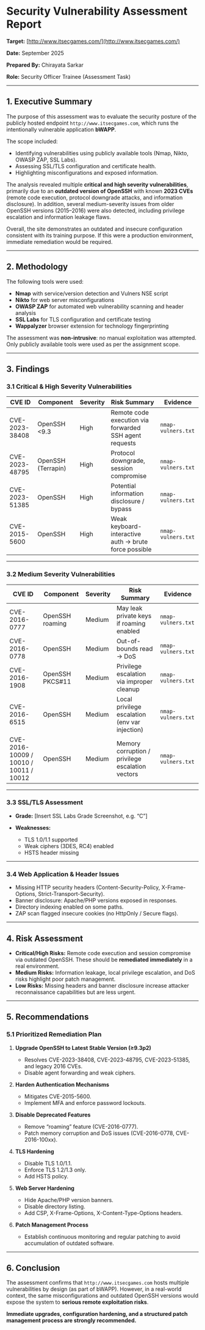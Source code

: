 # Security Vulnerability Assessment Report

**Target:** [http://www.itsecgames.com/](http://www.itsecgames.com/)

**Date:** September 2025

**Prepared By:** Chirayata Sarkar

**Role:** Security Officer Trainee (Assessment Task)

---

## 1. Executive Summary

The purpose of this assessment was to evaluate the security posture of the publicly hosted endpoint `http://www.itsecgames.com`, which runs the intentionally vulnerable application **bWAPP**.

The scope included:

* Identifying vulnerabilities using publicly available tools (Nmap, Nikto, OWASP ZAP, SSL Labs).
* Assessing SSL/TLS configuration and certificate health.
* Highlighting misconfigurations and exposed information.

The analysis revealed multiple **critical and high severity vulnerabilities**, primarily due to an **outdated version of OpenSSH** with known **2023 CVEs** (remote code execution, protocol downgrade attacks, and information disclosure). In addition, several medium-severity issues from older OpenSSH versions (2015–2016) were also detected, including privilege escalation and information leakage flaws.

Overall, the site demonstrates an outdated and insecure configuration consistent with its training purpose. If this were a production environment, immediate remediation would be required.

---

## 2. Methodology

The following tools were used:

* **Nmap** with service/version detection and Vulners NSE script
* **Nikto** for web server misconfigurations
* **OWASP ZAP** for automated web vulnerability scanning and header analysis
* **SSL Labs** for TLS configuration and certificate testing
* **Wappalyzer** browser extension for technology fingerprinting

The assessment was **non-intrusive**: no manual exploitation was attempted. Only publicly available tools were used as per the assignment scope.

---

## 3. Findings

### 3.1 Critical & High Severity Vulnerabilities

| CVE ID         | Component          | Severity | Risk Summary                                           | Evidence           |
| -------------- | ------------------ | -------- | ------------------------------------------------------ | ------------------ |
| CVE-2023-38408 | OpenSSH <9.3       | High     | Remote code execution via forwarded SSH agent requests | `nmap-vulners.txt` |
| CVE-2023-48795 | OpenSSH (Terrapin) | High     | Protocol downgrade, session compromise                 | `nmap-vulners.txt` |
| CVE-2023-51385 | OpenSSH            | High     | Potential information disclosure / bypass              | `nmap-vulners.txt` |
| CVE-2015-5600  | OpenSSH            | High     | Weak keyboard-interactive auth → brute force possible  | `nmap-vulners.txt` |

---

### 3.2 Medium Severity Vulnerabilities

| CVE ID                                 | Component       | Severity | Risk Summary                                     | Evidence           |
| -------------------------------------- | --------------- | -------- | ------------------------------------------------ | ------------------ |
| CVE-2016-0777                          | OpenSSH roaming | Medium   | May leak private keys if roaming enabled         | `nmap-vulners.txt` |
| CVE-2016-0778                          | OpenSSH         | Medium   | Out-of-bounds read → DoS                         | `nmap-vulners.txt` |
| CVE-2016-1908                          | OpenSSH PKCS#11 | Medium   | Privilege escalation via improper cleanup        | `nmap-vulners.txt` |
| CVE-2016-6515                          | OpenSSH         | Medium   | Local privilege escalation (env var injection)   | `nmap-vulners.txt` |
| CVE-2016-10009 / 10010 / 10011 / 10012 | OpenSSH         | Medium   | Memory corruption / privilege escalation vectors | `nmap-vulners.txt` |

---

### 3.3 SSL/TLS Assessment

* **Grade:** \[Insert SSL Labs Grade Screenshot, e.g. “C”]
* **Weaknesses:**

  * TLS 1.0/1.1 supported
  * Weak ciphers (3DES, RC4) enabled
  * HSTS header missing

---

### 3.4 Web Application & Header Issues

* Missing HTTP security headers (Content-Security-Policy, X-Frame-Options, Strict-Transport-Security).
* Banner disclosure: Apache/PHP versions exposed in responses.
* Directory indexing enabled on some paths.
* ZAP scan flagged insecure cookies (no HttpOnly / Secure flags).

---

## 4. Risk Assessment

* **Critical/High Risks:** Remote code execution and session compromise via outdated OpenSSH. These should be **remediated immediately** in a real environment.
* **Medium Risks:** Information leakage, local privilege escalation, and DoS risks highlight poor patch management.
* **Low Risks:** Missing headers and banner disclosure increase attacker reconnaissance capabilities but are less urgent.

---

## 5. Recommendations

### 5.1 Prioritized Remediation Plan

1. **Upgrade OpenSSH to Latest Stable Version (≥9.3p2)**

   * Resolves CVE-2023-38408, CVE-2023-48795, CVE-2023-51385, and legacy 2016 CVEs.
   * Disable agent forwarding and weak ciphers.

2. **Harden Authentication Mechanisms**

   * Mitigates CVE-2015-5600.
   * Implement MFA and enforce password lockouts.

3. **Disable Deprecated Features**

   * Remove “roaming” feature (CVE-2016-0777).
   * Patch memory corruption and DoS issues (CVE-2016-0778, CVE-2016-100xx).

4. **TLS Hardening**

   * Disable TLS 1.0/1.1.
   * Enforce TLS 1.2/1.3 only.
   * Add HSTS policy.

5. **Web Server Hardening**

   * Hide Apache/PHP version banners.
   * Disable directory listing.
   * Add CSP, X-Frame-Options, X-Content-Type-Options headers.

6. **Patch Management Process**

   * Establish continuous monitoring and regular patching to avoid accumulation of outdated software.

---

## 6. Conclusion

The assessment confirms that `http://www.itsecgames.com` hosts multiple vulnerabilities by design (as part of bWAPP). However, in a real-world context, the same misconfigurations and outdated OpenSSH versions would expose the system to **serious remote exploitation risks**.

**Immediate upgrades, configuration hardening, and a structured patch management process are strongly recommended.**



